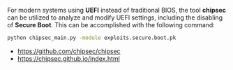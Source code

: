 For modern systems using **UEFI** instead of traditional BIOS, the tool **chipsec** can be utilized to analyze and modify UEFI settings, including the disabling of **Secure Boot**. This can be accomplished with the following command:

```bash
python chipsec_main.py -module exploits.secure.boot.pk
```

- https://github.com/chipsec/chipsec
- https://chipsec.github.io/index.html